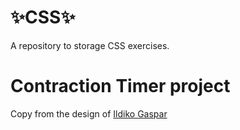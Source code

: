 # ✨CSS✨
A repository to storage CSS exercises.

# Contraction Timer project 

Copy from the design of  [Ildiko Gaspar](https://dribbble.com/shots/17562275-Contraction-Timer-UI-Design)
